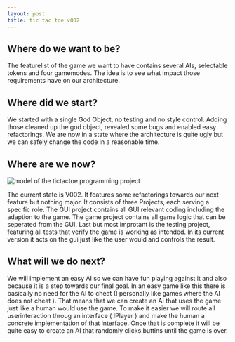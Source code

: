 ```yaml
---
layout: post
title: tic tac toe v002
---
```


## Where do we want to be?
The featurelist of the game we want to have contains several AIs, selectable tokens and four gamemodes. The idea is to see what impact those requirements have on our architecture.
## Where did we start?
We started with a single God Object, no testing and no style control. Adding those cleaned up the god object, revealed some bugs and enabled easy refactorings. We are now in a state where the architecture is quite ugly but we can safely change the code in a reasonable time.
## Where are we now?
<img alt="model of the tictactoe programming project" src="http://blog.aypahyo.net/tictactoe/TicTacToeV002.png" />

The current state is V002. It features some refactorings towards our next feature but nothing major. It consists of three Projects, each serving a specific role. The GUI project contains all GUI relevant coding including the adaption to the game. The game project contains all game logic that can be seperated from the GUI. Last but most improtant is the testing project, featuring all tests that verify the game is working as intended. In its current version it acts on the gui just like the user would and controls the result.
## What will we do next?
We will implement an easy AI so we can have fun playing against it and also because it is a step towards our final goal. In an easy game like this there is basically no need for the AI to cheat (I personally like games where the AI does not cheat ). That means that we can create an AI that uses the game just like a human would use the game. To make it easier we will route all userinteraction throug an interface ( IPlayer ) and make the human a concrete implementation of that interface. Once that is complete it will be quite easy to create an AI that randomly clicks buttins until the game is over.
